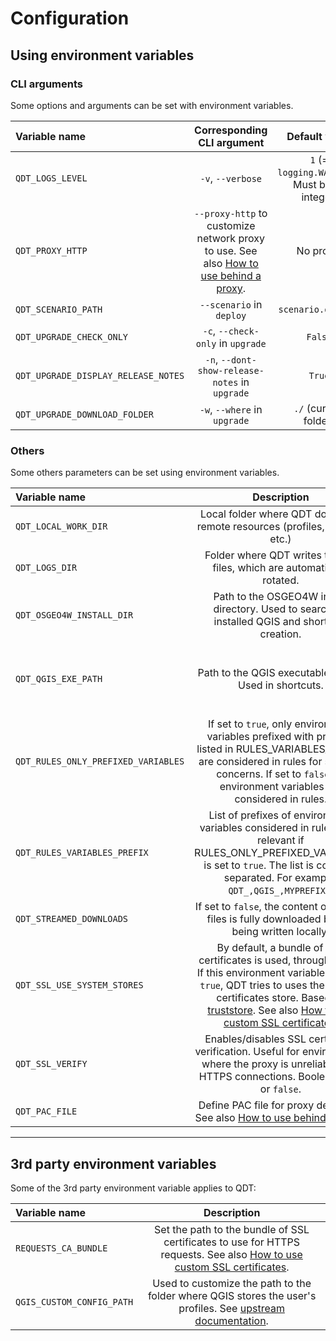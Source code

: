 # Configuration

## Using environment variables

### CLI arguments

Some options and arguments can be set with environment variables.

| Variable name                       | Corresponding CLI argument | Default value      |
| :---------------------------------- | :------------------------: | :----------------: |
| `QDT_LOGS_LEVEL`                    | `-v`, `--verbose` | `1` (= `logging.WARNING`). Must be an integer. |
| `QDT_PROXY_HTTP`                    | `--proxy-http` to customize network proxy to use. See also [How to use behind a proxy](../guides/howto_behind_proxy.md). | No proxy. |
| `QDT_SCENARIO_PATH`                 | `--scenario` in `deploy`   | `scenario.qdt.yml` |
| `QDT_UPGRADE_CHECK_ONLY`            | `-c`, `--check-only` in `upgrade`   | `False` |
| `QDT_UPGRADE_DISPLAY_RELEASE_NOTES` | `-n`, `--dont-show-release-notes` in `upgrade`   | `True` |
| `QDT_UPGRADE_DOWNLOAD_FOLDER`       | `-w`, `--where` in `upgrade`   | `./` (current folder) |

### Others

Some others parameters can be set using environment variables.

| Variable name       | Description            | Default value      |
| :------------------ | :----------------------: | :----------------: |
| `QDT_LOCAL_WORK_DIR` | Local folder where QDT download remote resources (profiles, plugins, etc.) | `~/.cache/qgis-deployment-toolbelt/default/` |
| `QDT_LOGS_DIR` | Folder where QDT writes the log files, which are automatically rotated. | `~/.cache/qgis-deployment-toolbelt/logs/` |
| `QDT_OSGEO4W_INSTALL_DIR` | Path to the OSGEO4W install directory. Used to search for installed QGIS and shortcuts creation. | `C:\\OSGeo4W`. |
| `QDT_QGIS_EXE_PATH` | Path to the QGIS executable to use. Used in shortcuts. | `/usr/bin/qgis` on Linux and MacOS, `%PROGRAMFILES%/QGIS 3.28/bin/qgis-ltr-bin.exe` on Windows. |
| `QDT_RULES_ONLY_PREFIXED_VARIABLES` | If set to `true`, only environment variables prefixed with prefixes listed in RULES_VARIABLES_PREFIX are considered in rules for security concerns. If set to `false`, all environment variables are considered in rules. | `true` |
| `QDT_RULES_VARIABLES_PREFIX` | List of prefixes of environment variables considered in rules. Only relevant if RULES_ONLY_PREFIXED_VARIABLES is set to `true`. The list is comma-separated. For example: `QDT_,QGIS_,MYPREFIX_`. | `QDT_,QGIS_` |
| `QDT_STREAMED_DOWNLOADS` | If set to `false`, the content of remote files is fully downloaded before being written locally. | `true` |
| `QDT_SSL_USE_SYSTEM_STORES` | By default, a bundle of SSL certificates is used, through [certifi](https://pypi.org/project/certifi/). If this environment variable is set to `true`, QDT tries to uses the system certificates store. Based on [truststore](https://truststore.readthedocs.io/). See also [How to use custom SSL certificates](../guides/howto_use_custom_ssl_certs.md).  | `False` |
| `QDT_SSL_VERIFY` | Enables/disables SSL certificate verification. Useful for environments where the proxy is unreliable with HTTPS connections. Boolean: `true` or `false`. | `True` |
| `QDT_PAC_FILE` | Define PAC file for proxy definition. See also [How to use behind a proxy](../guides/howto_behind_proxy.md). | `` |

----

## 3rd party environment variables

Some of the 3rd party environment variable applies to QDT:

| Variable name       | Description            |
| :------------------ | :----------------------: |
| `REQUESTS_CA_BUNDLE` | Set the path to the bundle of SSL certificates to use for HTTPS requests. See also [How to use custom SSL certificates](../guides/howto_use_custom_ssl_certs.md).  |
| `QGIS_CUSTOM_CONFIG_PATH` | Used to customize the path to the folder where QGIS stores the user's profiles. See [upstream documentation](https://docs.qgis.org/3.34/en/docs/user_manual/introduction/qgis_configuration.html#profiles-path). |

